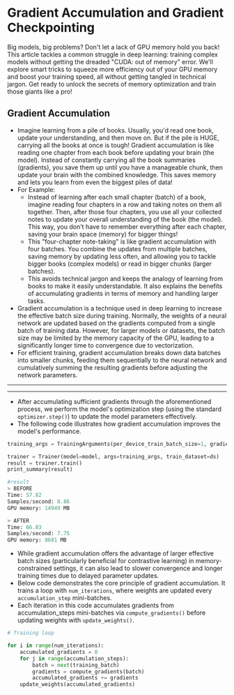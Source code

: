 # Gradient Accumulation and Gradient Checkpointing

Big models, big problems? Don't let a lack of GPU memory hold you back! This article tackles a common struggle in deep learning: training complex models without getting the dreaded "CUDA: out of memory" error. We'll explore smart tricks to squeeze more efficiency out of your GPU memory and boost your training speed, all without getting tangled in technical jargon. Get ready to unlock the secrets of memory optimization and train those giants like a pro!

## Gradient Accumulation
- Imagine learning from a pile of books. Usually, you'd read one book, update your understanding, and then move on. But if the pile is HUGE, carrying all the books at once is tough! Gradient accumulation is like reading one chapter from each book before updating your brain (the model). Instead of constantly carrying all the book summaries (gradients), you save them up until you have a manageable chunk, then update your brain with the combined knowledge. This saves memory and lets you learn from even the biggest piles of data!
- For Example:
    - Instead of learning after each small chapter (batch) of a book, imagine reading four chapters in a row and taking notes on them all together. Then, after those four chapters, you use all your collected notes to update your overall understanding of the book (the model). This way, you don't have to remember everything after each chapter, saving your brain space (memory) for bigger things!
    - This "four-chapter note-taking" is like gradient accumulation with four batches. You combine the updates from multiple batches, saving memory by updating less often, and allowing you to tackle bigger books (complex models) or read in bigger chunks (larger batches).
    - This avoids technical jargon and keeps the analogy of learning from books to make it easily understandable. It also explains the benefits of accumulating gradients in terms of memory and handling larger tasks.
- Gradient accumulation is a technique used in deep learning to increase the effective batch size during training. Normally, the weights of a neural network are updated based on the gradients computed from a single batch of training data. However, for larger models or datasets, the batch size may be limited by the memory capacity of the GPU, leading to a significantly longer time to convergence due to vectorization.
- For efficient training, gradient accumulation breaks down data batches into smaller chunks, feeding them sequentially to the neural network and cumulatively summing the resulting gradients before adjusting the network parameters.
<hr>

<hr>

- After accumulating sufficient gradients through the aforementioned process, we perform the model's optimization step (using the standard `optimizer.step()`) to update the model parameters effectively.
- The following code illustrates how gradient accumulation improves the model's performance.

```python
training_args = TrainingArguments(per_device_train_batch_size=1, gradient_accumulation_steps=4, **default_args)

trainer = Trainer(model=model, args=training_args, train_dataset=ds)
result = trainer.train()
print_summary(result)

#result 
> BEFORE
Time: 57.82
Samples/second: 8.86
GPU memory: 14949 MB

> AFTER
Time: 66.03
Samples/second: 7.75
GPU memory: 8681 MB
```
- While gradient accumulation offers the advantage of larger effective batch sizes (particularly beneficial for contrastive learning) in memory-constrained settings, it can also lead to slower convergence and longer training times due to delayed parameter updates.
- Below code demonstrates the core principle of gradient accumulation. It trains a loop with `num_iterations`, where weights are updated every `accumulation_step` mini-batches.
- Each iteration in this code accumulates gradients from accumulation_steps mini-batches via `compute_gradients()` before updating weights with `update_weights()`.
```python
# Training loop

for i in range(num_iterations):
    accumulated_gradients = 0
    for j in range(accumulation_steps):
        batch = next(training_batch)
        gradients = compute_gradients(batch)
        accumulated_gradients += gradients
    update_weights(accumulated_gradients)
```
